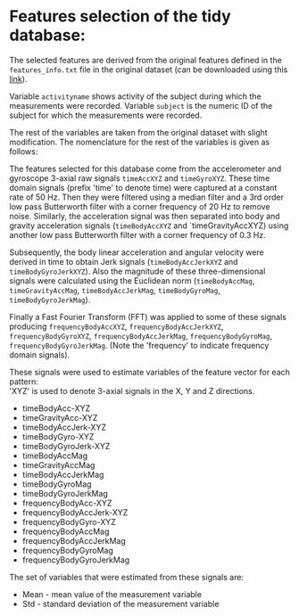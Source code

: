 
# Features selection of the tidy database:

The selected features are derived from the original features defined in the `features_info.txt` file in the original dataset (can be downloaded using this [link](https://d396qusza40orc.cloudfront.net/getdata%2Fprojectfiles%2FUCI%20HAR%20Dataset.zip)).

Variable `activityname` shows activity of the subject during which the measurements were recorded.
Variable `subject` is the numeric ID of the subject for which the measurements were recorded.

The rest of the variables are taken from the original dataset with slight modification. The nomenclature for the rest of the variables is given as follows: 

The features selected for this database come from the accelerometer and gyroscope 3-axial raw signals `timeAccXYZ` and `timeGyroXYZ`. These time domain signals (prefix 'time' to denote time) were captured at a constant rate of 50 Hz. Then they were filtered using a median filter and a 3rd order low pass Butterworth filter with a corner frequency of 20 Hz to remove noise. Similarly, the acceleration signal was then separated into body and gravity acceleration signals (`timeBodyAccXYZ` and `timeGravityAccXYZ) using another low pass Butterworth filter with a corner frequency of 0.3 Hz. 

Subsequently, the body linear acceleration and angular velocity were derived in time to obtain Jerk signals (`timeBodyAccJerkXYZ` and `timeBodyGyroJerkXYZ`). Also the magnitude of these three-dimensional signals were calculated using the Euclidean norm (`timeBodyAccMag`, `timeGravityAccMag`, `timeBodyAccJerkMag`, `timeBodyGyroMag`, `timeBodyGyroJerkMag`). 

Finally a Fast Fourier Transform (FFT) was applied to some of these signals producing `frequencyBodyAccXYZ`, `frequencyBodyAccJerkXYZ`, `frequencyBodyGyroXYZ`, `frequencyBodyAccJerkMag`, `frequencyBodyGyroMag`, `frequencyBodyGyroJerkMag`. (Note the 'frequency' to indicate frequency domain signals). 

These signals were used to estimate variables of the feature vector for each pattern:  
'XYZ' is used to denote 3-axial signals in the X, Y and Z directions.

* timeBodyAcc-XYZ
* timeGravityAcc-XYZ
* timeBodyAccJerk-XYZ
* timeBodyGyro-XYZ
* timeBodyGyroJerk-XYZ
* timeBodyAccMag
* timeGravityAccMag
* timeBodyAccJerkMag
* timeBodyGyroMag
* timeBodyGyroJerkMag
* frequencyBodyAcc-XYZ
* frequencyBodyAccJerk-XYZ
* frequencyBodyGyro-XYZ
* frequencyBodyAccMag
* frequencyBodyAccJerkMag
* frequencyBodyGyroMag
* frequencyBodyGyroJerkMag

The set of variables that were estimated from these signals are: 

* Mean - mean value of the measurement variable
* Std - standard deviation of the measurement variable